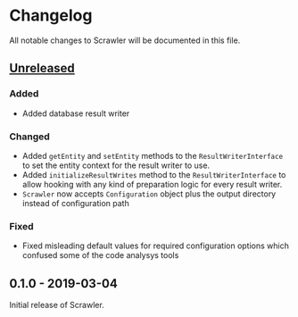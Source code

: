 # Changelog
All notable changes to Scrawler will be documented in this file.

## [Unreleased]
### Added
- Added database result writer

### Changed
- Added `getEntity` and `setEntity` methods to the `ResultWriterInterface` to
  set the entity context for the result writer to use.
- Added `initializeResultWrites` method to the `ResultWriterInterface` to allow
  hooking with any kind of preparation logic for every result writer.
- `Scrawler` now accepts `Configuration` object plus the output directory instead
  of configuration path

### Fixed
- Fixed misleading default values for required configuration options which confused
  some of the code analysys tools

## 0.1.0 - 2019-03-04
Initial release of Scrawler.

[Unreleased]: https://github.com/Sobak/scrawler/compare/v0.1.0...develop
